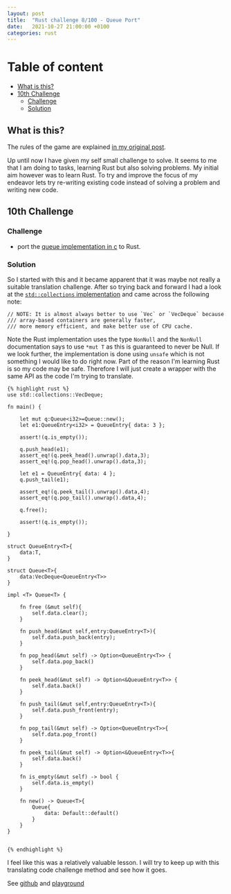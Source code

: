```yaml
---
layout: post
title:  "Rust challenge 8/100 - Queue Port"
date:   2021-10-27 21:00:00 +0100
categories: rust
---
```



#  Table of content
<!-- MarkdownTOC autolink="true" -->

- [What is this?](#what-is-this)
- [10th Challenge](#10th-challenge)
	- [Challenge](#challenge)
	- [Solution](#solution)

<!-- /MarkdownTOC -->

## What is this?

The rules of the game are explained [in my original post](https://maebli.github.io/rust/2021/10/18/100rust.html).

Up until now I have given my self small challenge to solve. It seems to me that I am doing to tasks, learning Rust but also solving problems. My initial aim however was to learn Rust. To try and improve the focus of my endeavor lets try re-writing existing code instead of solving a problem and writing new code. 

## 10th Challenge
### Challenge

* port the [queue implementation in c](https://github.com/fragglet/c-algorithms/blob/master/src/queue.c) to Rust. 


### Solution

So I started with this and it became apparent that it was maybe not really a suitable translation challenge. After
so trying back and forward I had a look at the 	[`std::collections` implementation](https://doc.rust-lang.org/src/alloc/collections/linked_list.rs.html#47-52) and came across the following note:

	// NOTE: It is almost always better to use `Vec` or `VecDeque` because
	/// array-based containers are generally faster,
	/// more memory efficient, and make better use of CPU cache.

Note the Rust implementation uses the type `NonNull` and the `NonNull` documentation says to use `*mut T`
as this is guaranteed to never be Null. If we look further, the implementation is done using `unsafe` which
is not something I would like to do right now. Part of the reason I'm learning Rust is so my code may be safe. 
Therefore I will just create a wrapper with the same API as the code I'm trying to translate. 


	{% highlight rust %}
	use std::collections::VecDeque;

	fn main() {

	    let mut q:Queue<i32>=Queue::new();
	    let e1:QueueEntry<i32> = QueueEntry{ data: 3 };

	    assert!(q.is_empty());

	    q.push_head(e1);
	    assert_eq!(q.peek_head().unwrap().data,3);
	    assert_eq!(q.pop_head().unwrap().data,3);

	    let e1 = QueueEntry{ data: 4 };
	    q.push_tail(e1);

	    assert_eq!(q.peek_tail().unwrap().data,4);
	    assert_eq!(q.pop_tail().unwrap().data,4);

	    q.free();

	    assert!(q.is_empty());

	}

	struct QueueEntry<T>{
	    data:T,
	}

	struct Queue<T>{
	    data:VecDeque<QueueEntry<T>>
	}

	impl <T> Queue<T> {

	    fn free (&mut self){
	        self.data.clear();
	    }

	    fn push_head(&mut self,entry:QueueEntry<T>){
	        self.data.push_back(entry);
	    }

	    fn pop_head(&mut self) -> Option<QueueEntry<T>> {
	        self.data.pop_back()
	    }

	    fn peek_head(&mut self) -> Option<&QueueEntry<T>> {
	        self.data.back()
	    }

	    fn push_tail(&mut self,entry:QueueEntry<T>){
	        self.data.push_front(entry);
	    }

	    fn pop_tail(&mut self) -> Option<QueueEntry<T>>{
	        self.data.pop_front()
	    }

	    fn peek_tail(&mut self) -> Option<&QueueEntry<T>>{
	        self.data.back()
	    }

	    fn is_empty(&mut self) -> bool {
	        self.data.is_empty()
	    }

	    fn new() -> Queue<T>{
	        Queue{
	            data: Default::default()
	        }
	    }
	}


	{% endhighlight %}

I feel like this was a relatively valuable lesson. I will try to keep up with this translating code challenge method and see how it goes.

See [github](https://github.com/maebli/100rustsnippets/tree/master/queue) and [playground](https://play.rust-lang.org/?version=stable&edition=2018&gist=31d04ee6782ad6aa7ab258eb770406af)
